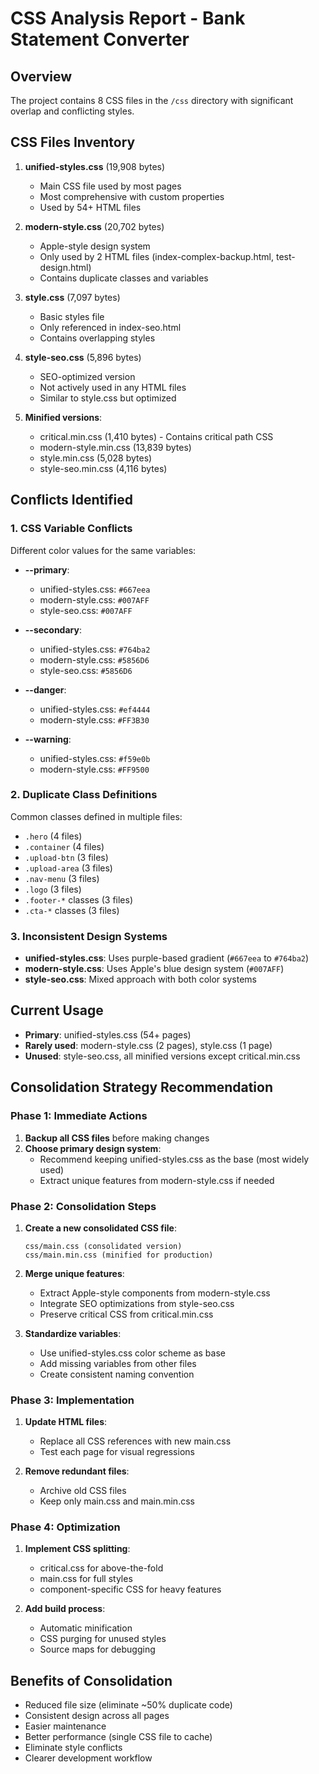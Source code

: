 # CSS Analysis Report - Bank Statement Converter

## Overview
The project contains 8 CSS files in the `/css` directory with significant overlap and conflicting styles.

## CSS Files Inventory

1. **unified-styles.css** (19,908 bytes)
   - Main CSS file used by most pages
   - Most comprehensive with custom properties
   - Used by 54+ HTML files

2. **modern-style.css** (20,702 bytes)
   - Apple-style design system
   - Only used by 2 HTML files (index-complex-backup.html, test-design.html)
   - Contains duplicate classes and variables

3. **style.css** (7,097 bytes)
   - Basic styles file
   - Only referenced in index-seo.html
   - Contains overlapping styles

4. **style-seo.css** (5,896 bytes)
   - SEO-optimized version
   - Not actively used in any HTML files
   - Similar to style.css but optimized

5. **Minified versions**:
   - critical.min.css (1,410 bytes) - Contains critical path CSS
   - modern-style.min.css (13,839 bytes)
   - style.min.css (5,028 bytes)
   - style-seo.min.css (4,116 bytes)

## Conflicts Identified

### 1. CSS Variable Conflicts
Different color values for the same variables:

- **--primary**:
  - unified-styles.css: `#667eea`
  - modern-style.css: `#007AFF`
  - style-seo.css: `#007AFF`

- **--secondary**:
  - unified-styles.css: `#764ba2`
  - modern-style.css: `#5856D6`
  - style-seo.css: `#5856D6`

- **--danger**:
  - unified-styles.css: `#ef4444`
  - modern-style.css: `#FF3B30`

- **--warning**:
  - unified-styles.css: `#f59e0b`
  - modern-style.css: `#FF9500`

### 2. Duplicate Class Definitions
Common classes defined in multiple files:
- `.hero` (4 files)
- `.container` (4 files)
- `.upload-btn` (3 files)
- `.upload-area` (3 files)
- `.nav-menu` (3 files)
- `.logo` (3 files)
- `.footer-*` classes (3 files)
- `.cta-*` classes (3 files)

### 3. Inconsistent Design Systems
- **unified-styles.css**: Uses purple-based gradient (`#667eea` to `#764ba2`)
- **modern-style.css**: Uses Apple's blue design system (`#007AFF`)
- **style-seo.css**: Mixed approach with both color systems

## Current Usage

- **Primary**: unified-styles.css (54+ pages)
- **Rarely used**: modern-style.css (2 pages), style.css (1 page)
- **Unused**: style-seo.css, all minified versions except critical.min.css

## Consolidation Strategy Recommendation

### Phase 1: Immediate Actions
1. **Backup all CSS files** before making changes
2. **Choose primary design system**: 
   - Recommend keeping unified-styles.css as the base (most widely used)
   - Extract unique features from modern-style.css if needed

### Phase 2: Consolidation Steps
1. **Create a new consolidated CSS file**:
   ```
   css/main.css (consolidated version)
   css/main.min.css (minified for production)
   ```

2. **Merge unique features**:
   - Extract Apple-style components from modern-style.css
   - Integrate SEO optimizations from style-seo.css
   - Preserve critical CSS from critical.min.css

3. **Standardize variables**:
   - Use unified-styles.css color scheme as base
   - Add missing variables from other files
   - Create consistent naming convention

### Phase 3: Implementation
1. **Update HTML files**:
   - Replace all CSS references with new main.css
   - Test each page for visual regressions
   
2. **Remove redundant files**:
   - Archive old CSS files
   - Keep only main.css and main.min.css

### Phase 4: Optimization
1. **Implement CSS splitting**:
   - critical.css for above-the-fold
   - main.css for full styles
   - component-specific CSS for heavy features

2. **Add build process**:
   - Automatic minification
   - CSS purging for unused styles
   - Source maps for debugging

## Benefits of Consolidation
- Reduced file size (eliminate ~50% duplicate code)
- Consistent design across all pages
- Easier maintenance
- Better performance (single CSS file to cache)
- Eliminate style conflicts
- Clearer development workflow